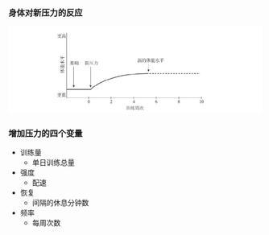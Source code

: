 ### 身体对新压力的反应

![](assets/跑步/身体对新压力的反应.jpg)

### 增加压力的四个变量

- 训练量
  - 单日训练总量
- 强度
  - 配速
- 恢复
  - 间隔的休息分钟数
- 频率
  - 每周次数